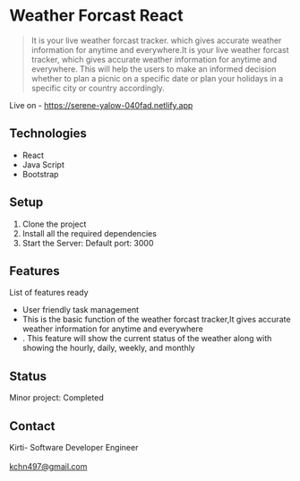# Weather Forcast React

> It is your live weather forcast tracker. which gives accurate weather information for anytime and everywhere.It is your live weather forcast tracker, which gives accurate weather information for anytime and everywhere. This will help the users to make an informed decision whether to plan a picnic on a specific date or plan your holidays in a specific city or country accordingly.

Live on - https://serene-yalow-040fad.netlify.app

## Technologies
* React
* Java Script
* Bootstrap

## Setup
1. Clone the project
2. Install all the required dependencies
3. Start the Server: Default port: 3000

## Features
List of features ready
*  User friendly task management
*  This is the basic function of the weather forcast tracker,It gives accurate weather information for anytime and everywhere
* . This feature will show the current status of the weather along with showing the hourly, daily, weekly, and monthly

## Status
Minor project: Completed

## Contact
Kirti- Software Developer Engineer
<br/>
<br/>
kchn497@gmail.com

